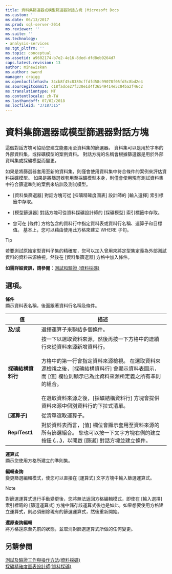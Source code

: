```yaml
---
title: 資料集篩選器或模型篩選器對話方塊 |Microsoft Docs
ms.custom: ''
ms.date: 06/13/2017
ms.prod: sql-server-2014
ms.reviewer: ''
ms.suite: ''
ms.technology:
- analysis-services
ms.tgt_pltfrm: ''
ms.topic: conceptual
ms.assetid: a9602174-b7e2-4e16-8ded-dfd8eb9264d7
caps.latest.revision: 13
author: minewiskan
ms.author: owend
manager: craigg
ms.openlocfilehash: 34cb8f45c8380cffdfd58c99078f05fd5c8bd2e4
ms.sourcegitcommit: c18fadce27f330e1d4f36549414e5c84ba2f46c2
ms.translationtype: MT
ms.contentlocale: zh-TW
ms.lasthandoff: 07/02/2018
ms.locfileid: "37187315"
---
```

# <a name="data-set-filter-or-model-filter-dialog-box"></a>資料集篩選器或模型篩選器對話方塊
  這個對話方塊可協助您建立能套用至資料集的篩選器。  資料集可以是用於字串的外部資料集，或採礦模型的案例資料。 對話方塊的名稱會根據篩選器是用於外部資料集或採礦模型而變更。  
  
 如果是將篩選器套用至新的資料集，則僅會使用資料集中符合條件的案例來評估資料採礦模型。 如果是將篩選器套用至採礦模型本身，則僅會使用現有測試資料集中符合篩選準則的案例來培訓及測試模型。  
  
-   [資料集篩選器] 對話方塊可從 [採礦精確度圖表] 設計師的 [輸入選擇] 索引標籤中存取。  
  
-   [模型篩選器] 對話方塊可從資料採礦設計師的 [採礦模型] 索引標籤中存取。  
  
-   您可在 [條件] 方格包含的資料行中指定資料表或資料行名稱、運算子和目標值。 基本上，您可以藉由使用此方格來建立 WHERE 子句。  
  
> [!TIP]  
>  若要測試原始定型資料子集的精確度，您可以加入曾用來將定型集定義為外部測試資料的資料來源檢視，然後在 [資料集篩選器] 方格中加入條件。  
  
 **如需詳細資訊，請參閱**：[測試和驗證 &#40;資料採礦&#41;](data-mining/testing-and-validation-data-mining.md)  
  
## <a name="options"></a>選項。  
 **條件**  
 顯示資料表名稱，後面跟著資料行名稱及條件。  
  
|值|描述|  
|-----------|-----------------|  
|**及/或**|選擇運算子來聯結多個條件。|  
|**採礦結構資料行**|按一下以選取資料來源，然後再按一下方格中的連續行來從資料來源新增資料行。<br /><br /> 方格中的第一行會指定資料來源檢視。 在選取資料來源檢視之後，[採礦結構資料行] 會顯示資料表圖示，而 [值] 欄位則顯示已為此資料來源所定義之所有準則的組合。<br /><br /> 在選取資料來源之後，[採礦結構資料行] 方塊會提供資料來源中個別資料行的下拉式清單。|  
|**[運算子]**|從清單選取運算子。|  
|**ReplTest1**|對於資料表而言，[值] 欄位會顯示套用至資料來源的所有篩選組合。 您也可以按一下文字方塊右側的建立按鈕 **(…)**，以開啟 [篩選] 對話方塊並建立條件。|  
  
 **運算式**  
 顯示您使用方格所建立的準則集。  
  
 **編輯查詢**  
 變更篩選編輯模式，使您可以直接在 [運算式] 文字方塊中輸入篩選運算式。  
  
> [!NOTE]  
>  對篩選運算式進行手動變更後，您將無法返回方格編輯模式，即使在 [輸入選擇] 索引標籤的 [篩選運算式] 方塊中儲存該運算式後也是如此。如果想要使用方格建立運算式，則必須刪除現有的篩選運算式，然後重新開始。  
  
 **還原查詢編輯**  
 將方格還原至先前的狀態，並取消對篩選運算式所做的任何變更。  
  
## <a name="see-also"></a>另請參閱  
 [測試及驗證工作與操作方法&#40;資料採礦&#41;](data-mining/testing-and-validation-tasks-and-how-tos-data-mining.md)   
 [採礦精確度圖表設計師&#40;資料採礦&#41;](mining-accuracy-chart-designer-data-mining.md)  
  
  
